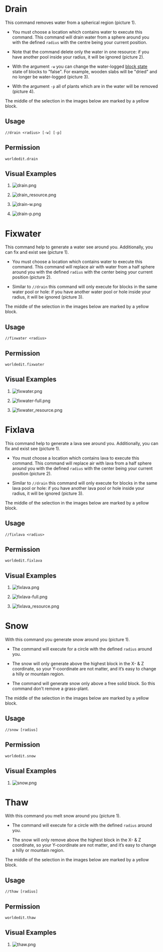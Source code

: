 # Drain

This command removes water from a spherical region (picture 1).

-   You must choose a location which contains water to execute this
    command. This command will drain water from a sphere around you with
    the defined `radius` with the centre being your current position.

-   Note that the command delete only the water in one resource: if you
    have another pool inside your radius, it will be ignored (picture
    2).

-   With the argument `-w` you can change the water-logged [block
    state](https://minecraft.gamepedia.com/Block_states) state of blocks
    to "false". For example, wooden slabs will be "dried" and no longer
    be water-logged (picture 3).

-   With the argument `-p` all of plants which are in the water will be
    removed (picture 4).

The middle of the selection in the images below are marked by a yellow
block.

## Usage

`//drain <radius> [-w] [-p]`

## Permission

`worldedit.drain`

## Visual Examples

1.  ![drain.png](https://i.imgur.com/wnjgiXJ.png)

2.  ![drain\_resource.png](https://i.imgur.com/YTGLAqx.png)

3.  ![drain-w.png](https://i.imgur.com/mf5arBW.png)

4.  ![drain-p.png](https://i.imgur.com/r1NAWsr.png)

# Fixwater

This command help to generate a water see around you. Additionally, you
can fix and exist see (picture 1).

-   You must choose a location which contains water to execute this
    command. This command will replace air with water from a half sphere
    around you with the defined `radius` with the center being your
    current position (picture 2).

-   Similar to `//drain` this command will only execute for blocks in
    the same water pool or hole: if you have another water pool or hole
    inside your radius, it will be ignored (picture 3).

The middle of the selection in the images below are marked by a yellow
block.

## Usage

`//fixwater <radius>`

## Permission

`worldedit.fixwater`

## Visual Examples

1.  ![fixwater.png](https://i.imgur.com/eaFTnG0.png)

2.  ![fixwater-full.png](https://i.imgur.com/Krav8oA.png)

3.  ![fixwater\_resource.png](https://i.imgur.com/FBuYNm4.png)

# Fixlava

This command help to generate a lava see around you. Additionally, you
can fix and exist see (picture 1).

-   You must choose a location which contains lava to execute this
    command. This command will replace air with lava from a half sphere
    around you with the defined `radius` with the center being your
    current position (picture 2).

-   Similar to `//drain` this command will only execute for blocks in
    the same lava pool or hole: if you have another lava pool or hole
    inside your radius, it will be ignored (picture 3).

The middle of the selection in the images below are marked by a yellow
block.

## Usage

`//fixlava <radius>`

## Permission

`worldedit.fixlava`

## Visual Examples

1.  ![fixlava.png](https://i.imgur.com/wbA3QsB.png)

2.  ![fixlava-full.png](https://i.imgur.com/0zhsjLL.png)

3.  ![fixlava\_resource.png](https://i.imgur.com/zmaFyy7.png)

# Snow

With this command you generate snow around you (picture 1).

-   The command will execute for a circle with the defined `radius`
    around you.

-   The snow will only generate above the highest block in the X- & Z
    coordinate, so your Y-coordinate are not matter, and it’s easy to
    change a hilly or mountain region.

-   The command will generate snow only above a free solid block. So
    this command don’t remove a grass-plant.

The middle of the selection in the images below are marked by a yellow
block.

## Usage

`//snow [radius]`

## Permission

`worldedit.snow`

## Visual Examples

1.  ![snow.png](https://i.imgur.com/vsXCLVH.png)

# Thaw

With this command you melt snow around you (picture 1).

-   The command will execute for a circle with the defined `radius`
    around you.

-   The snow will only remove above the highest block in the X- & Z
    coordinate, so your Y-coordinate are not matter, and it’s easy to
    change a hilly or mountain region.

The middle of the selection in the images below are marked by a yellow
block.

## Usage

`//thaw [radius]`

## Permission

`worldedit.thaw`

## Visual Examples

1.  ![thaw.png](https://i.imgur.com/Z5f3djS.png)
